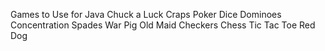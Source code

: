 Games to Use for Java
Chuck a Luck
Craps
Poker Dice
Dominoes
Concentration
Spades
War
Pig
Old Maid
Checkers
Chess
Tic Tac Toe
Red Dog
